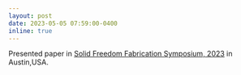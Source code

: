 ```yaml
---
layout: post
date: 2023-05-05 07:59:00-0400
inline: true
---
```

<!-- 
Paper published in [International Design Engineering Technical Conferences & Computers and Information in Engineering Conference (IDETC-CIE), 2021](https://event.asme.org/IDETC-CIE)

-->
Presented paper in [Solid Freedom Fabrication Symposium, 2023](https://www.sffsymposium.org/) in Austin,USA.